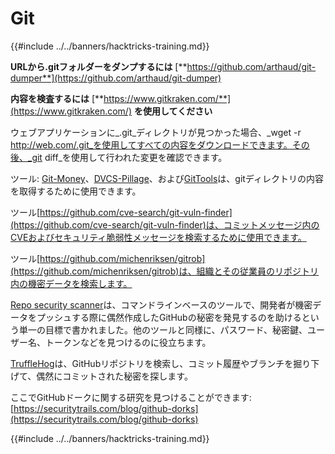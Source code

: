 # Git

{{#include ../../banners/hacktricks-training.md}}

**URLから.gitフォルダーをダンプするには** [**https://github.com/arthaud/git-dumper**](https://github.com/arthaud/git-dumper)

**内容を検査するには** [**https://www.gitkraken.com/**](https://www.gitkraken.com/) **を使用してください**

ウェブアプリケーションに_.git_ディレクトリが見つかった場合、_wget -r http://web.com/.git_を使用してすべての内容をダウンロードできます。その後、_git diff_を使用して行われた変更を確認できます。

ツール: [Git-Money](https://github.com/dnoiz1/git-money)、[DVCS-Pillage](https://github.com/evilpacket/DVCS-Pillage)、および[GitTools](https://github.com/internetwache/GitTools)は、gitディレクトリの内容を取得するために使用できます。

ツール[https://github.com/cve-search/git-vuln-finder](https://github.com/cve-search/git-vuln-finder)は、コミットメッセージ内のCVEおよびセキュリティ脆弱性メッセージを検索するために使用できます。

ツール[https://github.com/michenriksen/gitrob](https://github.com/michenriksen/gitrob)は、組織とその従業員のリポジトリ内の機密データを検索します。

[Repo security scanner](https://github.com/UKHomeOffice/repo-security-scanner)は、コマンドラインベースのツールで、開発者が機密データをプッシュする際に偶然作成したGitHubの秘密を発見するのを助けるという単一の目標で書かれました。他のツールと同様に、パスワード、秘密鍵、ユーザー名、トークンなどを見つけるのに役立ちます。

[TruffleHog](https://github.com/dxa4481/truffleHog)は、GitHubリポジトリを検索し、コミット履歴やブランチを掘り下げて、偶然にコミットされた秘密を探します。

ここでGitHubドークに関する研究を見つけることができます: [https://securitytrails.com/blog/github-dorks](https://securitytrails.com/blog/github-dorks)

{{#include ../../banners/hacktricks-training.md}}
